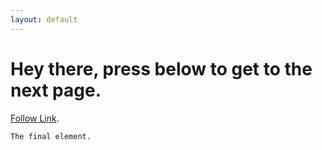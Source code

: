 ```yaml
---
layout: default
---
```


# Hey there, press below to get to the next page.
[Follow Link](https://riasuh.github.io/docs2/).

```
The final element.
```
